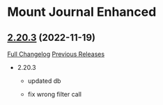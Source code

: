 # Mount Journal Enhanced

## [2.20.3](https://github.com/exochron/MountJournalEnhanced/tree/2.20.3) (2022-11-19)
[Full Changelog](https://github.com/exochron/MountJournalEnhanced/compare/2.20.2...2.20.3) [Previous Releases](https://github.com/exochron/MountJournalEnhanced/releases)

- 2.20.3  
    - updated db  
    - fix wrong filter call  
